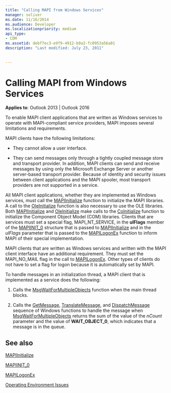 ```yaml
---
title: "Calling MAPI from Windows Services"
manager: soliver
ms.date: 11/16/2014
ms.audience: Developer
ms.localizationpriority: medium
api_type:
- COM
ms.assetid: debf7ec3-e9f9-4912-b9a2-fc0953a56a01
description: "Last modified: July 23, 2011"
 
 
---
```


# Calling MAPI from Windows Services

  
  
**Applies to**: Outlook 2013 | Outlook 2016 
  
To enable MAPI client applications that are written as Windows services to operate with MAPI-compliant service providers, MAPI imposes several limitations and requirements.
  
MAPI clients have the following limitations:
  
- They cannot allow a user interface.
    
- They can send messages only through a tightly coupled message store and transport provider. In addition, MAPI clients can send and receive messages by using only the Microsoft Exchange Server or another server-based transport provider. Because of identity and security issues between client applications and the MAPI spooler, most transport providers are not supported in a service. 
    
All MAPI client applications, whether they are implemented as Windows services, must call the [MAPIInitialize](mapiinitialize.md) function to initialize the MAPI libraries. A call to the [OleInitialize](https://msdn.microsoft.com/library/ms690134%28v=VS.85%29.aspx) function is also necessary to use the OLE libraries. Both [MAPIInitialize](mapiinitialize.md) and [OleInitialize](https://msdn.microsoft.com/library/ms690134%28v=VS.85%29.aspx) make calls to the [CoInitialize](https://msdn.microsoft.com/library/ms678543%28VS.85%29.aspx) function to initialize the Component Object Model (COM) libraries. Clients that are services must set a special flag, MAPI_NT_SERVICE, in the **ulFlags** member of the [MAPIINIT_0](mapiinit_0.md) structure that is passed to [MAPIInitialize](mapiinitialize.md) and in the _ulFlags_ parameter that is passed to the [MAPILogonEx](mapilogonex.md) function to inform MAPI of their special implementation. 
  
MAPI clients that are written as Windows services and written with the MAPI client interface have an additional requirement. They must set the MAPI_NO_MAIL flag in the call to [MAPILogonEx](mapilogonex.md). Other types of clients do not have to set a flag for logon because it is automatically set by MAPI.
  
To handle messages in an initialization thread, a MAPI client that is implemented as a service does the following:
  
1. Calls the [MsgWaitForMultipleObjects](https://msdn.microsoft.com/library/ms684242%28VS.85%29.aspx) function when the main thread blocks. 
    
2. Calls the [GetMessage](https://msdn.microsoft.com/library/ms644936%28VS.85%29.aspx), [TranslateMessage](https://msdn.microsoft.com/library/ms644955%28VS.85%29.aspx), and [DispatchMessage](https://msdn.microsoft.com/library/ms644934%28VS.85%29.aspx) sequence of Windows functions to handle the message when [MsgWaitForMultipleObjects](https://msdn.microsoft.com/library/ms684242%28VS.85%29.aspx) returns the sum of the value of the  _nCount_ parameter and the value of **WAIT_OBJECT_0**, which indicates that a message is in the queue.
    
## See also



[MAPIInitialize](mapiinitialize.md)
  
[MAPIINIT_0](mapiinit_0.md)
  
[MAPILogonEx](mapilogonex.md)


[Operating Environment Issues](operating-environment-issues.md)

